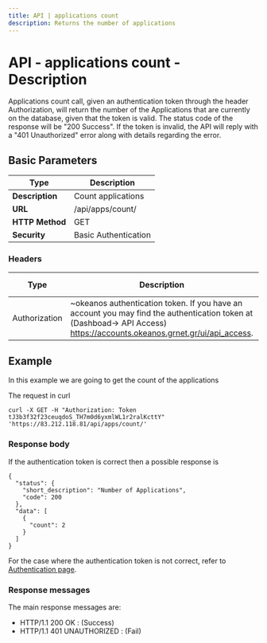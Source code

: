 ```yaml
---
title: API | applications count
description: Returns the number of applications
---
```


# API - applications count - Description

Applications count call, given an authentication token through the header Authorization,
will return the number of the Applications that are currently on the database, given that
the token is valid. The status code of the response will be "200 Success".
If the token is invalid, the API will reply with a "401 Unauthorized" error along with details regarding the error.

## Basic Parameters

|Type | Description
------|-------------
| **Description** | Count applications 
| **URL**         | /api/apps/count/
| **HTTP Method** | GET
| **Security**    | Basic Authentication


### Headers

Type          | Description          | Required | Default value | Example value
------------- | -------------------- | -------- | ------------- | ----------------------------
Authorization | ~okeanos authentication token. If you have an account you may find the authentication token at (Dashboad-> API Access) https://accounts.okeanos.grnet.gr/ui/api_access. | `Yes`    | None          | Token tJ3b3f32f23ceuqdoS_..


## Example

In this example we are going to get the count of the applications

The request in curl

```
curl -X GET -H "Authorization: Token tJ3b3f32f23ceuqdoS_TH7m0d6yxmlWL1r2ralKcttY" 'https://83.212.118.81/api/apps/count/'
```


### Response body

If the authentication token is correct then a possible response is

```
{
  "status": {
    "short_description": "Number of Applications",
    "code": 200
  },
  "data": [
    {
      "count": 2
    }
  ]
}
```

For the case where the authentication token is not correct, refer to [Authentication page](Authentication.md).

### Response messages
The main response messages are:

 - HTTP/1.1 200 OK : (Success)
 - HTTP/1.1 401 UNAUTHORIZED : (Fail)
